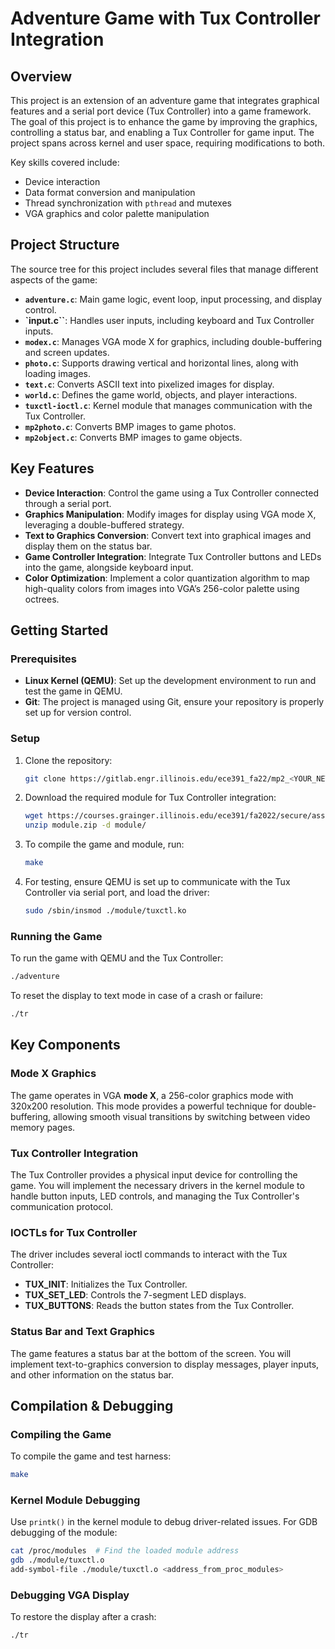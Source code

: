
# Adventure Game with Tux Controller Integration

## Overview

This project is an extension of an adventure game that integrates graphical features and a serial port device (Tux Controller) into a game framework. The goal of this project is to enhance the game by improving the graphics, controlling a status bar, and enabling a Tux Controller for game input. The project spans across kernel and user space, requiring modifications to both.

Key skills covered include:
- Device interaction
- Data format conversion and manipulation
- Thread synchronization with `pthread` and mutexes
- VGA graphics and color palette manipulation

## Project Structure

The source tree for this project includes several files that manage different aspects of the game:
- **`adventure.c`**: Main game logic, event loop, input processing, and display control.
- **`input.c``**: Handles user inputs, including keyboard and Tux Controller inputs.
- **`modex.c`**: Manages VGA mode X for graphics, including double-buffering and screen updates.
- **`photo.c`**: Supports drawing vertical and horizontal lines, along with loading images.
- **`text.c`**: Converts ASCII text into pixelized images for display.
- **`world.c`**: Defines the game world, objects, and player interactions.
- **`tuxctl-ioctl.c`**: Kernel module that manages communication with the Tux Controller.
- **`mp2photo.c`**: Converts BMP images to game photos.
- **`mp2object.c`**: Converts BMP images to game objects.

## Key Features

- **Device Interaction**: Control the game using a Tux Controller connected through a serial port.
- **Graphics Manipulation**: Modify images for display using VGA mode X, leveraging a double-buffered strategy.
- **Text to Graphics Conversion**: Convert text into graphical images and display them on the status bar.
- **Game Controller Integration**: Integrate Tux Controller buttons and LEDs into the game, alongside keyboard input.
- **Color Optimization**: Implement a color quantization algorithm to map high-quality colors from images into VGA’s 256-color palette using octrees.

## Getting Started

### Prerequisites

- **Linux Kernel (QEMU)**: Set up the development environment to run and test the game in QEMU.
- **Git**: The project is managed using Git, ensure your repository is properly set up for version control.

### Setup

1. Clone the repository:
   ```bash
   git clone https://gitlab.engr.illinois.edu/ece391_fa22/mp2_<YOUR_NETID>.git mp2
   ```

2. Download the required module for Tux Controller integration:
   ```bash
   wget https://courses.grainger.illinois.edu/ece391/fa2022/secure/assignments/mp/mp2/phototour/module.zip
   unzip module.zip -d module/
   ```

3. To compile the game and module, run:
   ```bash
   make
   ```

4. For testing, ensure QEMU is set up to communicate with the Tux Controller via serial port, and load the driver:
   ```bash
   sudo /sbin/insmod ./module/tuxctl.ko
   ```

### Running the Game

To run the game with QEMU and the Tux Controller:
```bash
./adventure
```

To reset the display to text mode in case of a crash or failure:
```bash
./tr
```

## Key Components

### Mode X Graphics
The game operates in VGA **mode X**, a 256-color graphics mode with 320x200 resolution. This mode provides a powerful technique for double-buffering, allowing smooth visual transitions by switching between video memory pages. 

### Tux Controller Integration
The Tux Controller provides a physical input device for controlling the game. You will implement the necessary drivers in the kernel module to handle button inputs, LED controls, and managing the Tux Controller's communication protocol.

### IOCTLs for Tux Controller
The driver includes several ioctl commands to interact with the Tux Controller:
- **TUX_INIT**: Initializes the Tux Controller.
- **TUX_SET_LED**: Controls the 7-segment LED displays.
- **TUX_BUTTONS**: Reads the button states from the Tux Controller.

### Status Bar and Text Graphics
The game features a status bar at the bottom of the screen. You will implement text-to-graphics conversion to display messages, player inputs, and other information on the status bar.

## Compilation & Debugging

### Compiling the Game
To compile the game and test harness:
```bash
make
```

### Kernel Module Debugging
Use `printk()` in the kernel module to debug driver-related issues. For GDB debugging of the module:
```bash
cat /proc/modules  # Find the loaded module address
gdb ./module/tuxctl.o
add-symbol-file ./module/tuxctl.o <address_from_proc_modules>
```

### Debugging VGA Display
To restore the display after a crash:
```bash
./tr
```